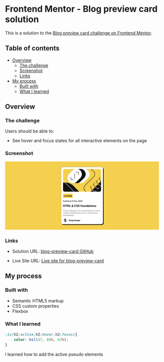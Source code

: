 # Frontend Mentor - Blog preview card solution

This is a solution to the [Blog preview card challenge on Frontend Mentor](https://www.frontendmentor.io/challenges/blog-preview-card-ckPaj01IcS).

## Table of contents

- [Overview](#overview)
  - [The challenge](#the-challenge)
  - [Screenshot](#screenshot)
  - [Links](#links)
- [My process](#my-process)
  - [Built with](#built-with)
  - [What I learned](#what-i-learned)
  
## Overview

### The challenge

Users should be able to:

- See hover and focus states for all interactive elements on the page

### Screenshot

![](/screenshot.png)

### Links

- Solution URL: [blog-preview-card GitHub](https://github.com/jeffgicharu/blog-preview-card)

- Live Site URL: [Live site for blog-preview-card](https://jeffgicharu.github.io/blog-preview-card/)

## My process

### Built with
- Semantic HTML5 markup
- CSS custom properties
- Flexbox

### What I learned

```css
:is(h2:active,h2:hover,h2:focus){
    color: hsl(47, 88%, 63%);
}
```
I learned how to add the active pseudo elements
